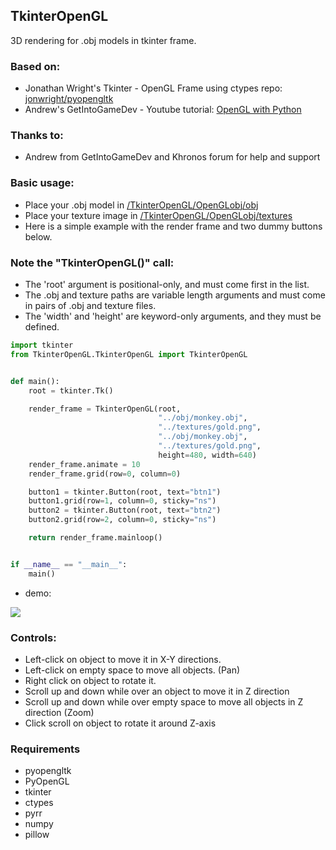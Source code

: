 ## TkinterOpenGL
3D rendering for .obj models in tkinter frame.

### Based on:
- Jonathan Wright's Tkinter - OpenGL Frame using ctypes repo: [jonwright/pyopengltk](https://github.com/jonwright/pyopengltk)
- Andrew's GetIntoGameDev - Youtube tutorial: [OpenGL with Python](https://youtu.be/LCK1qdp_HhQ?list=PLn3eTxaOtL2PDnEVNwOgZFm5xYPr4dUoR)

### Thanks to:
- Andrew from GetIntoGameDev and Khronos forum for help and support

### Basic usage:
- Place your .obj model in [/TkinterOpenGL/OpenGLobj/obj](/obj)
- Place your texture image in [/TkinterOpenGL/OpenGLobj/textures](/textures)
- Here is a simple example with the render frame and two dummy buttons below.

### Note the "TkinterOpenGL()" call: 
- The 'root' argument is positional-only, and must come first in the list. 
- The .obj and texture paths are variable length arguments and must come in pairs of .obj and texture files. 
- The 'width' and 'height' are keyword-only arguments, and they must be defined.

```python
import tkinter
from TkinterOpenGL.TkinterOpenGL import TkinterOpenGL


def main():
    root = tkinter.Tk()

    render_frame = TkinterOpenGL(root,
                                 "../obj/monkey.obj",
                                 "../textures/gold.png",
                                 "../obj/monkey.obj",
                                 "../textures/gold.png",
                                 height=480, width=640)
    render_frame.animate = 10
    render_frame.grid(row=0, column=0)

    button1 = tkinter.Button(root, text="btn1")
    button1.grid(row=1, column=0, sticky="ns")
    button2 = tkinter.Button(root, text="btn2")
    button2.grid(row=2, column=0, sticky="ns")

    return render_frame.mainloop()


if __name__ == "__main__":
    main()

```
- demo:
<img src="images/demo.gif">

### Controls:
- Left-click on object to move it in X-Y directions.
- Left-click on empty space to move all objects. (Pan)
- Right click on object to rotate it.
- Scroll up and down while over an object to move it in Z direction 
- Scroll up and down while over empty space to move all objects in Z direction (Zoom)
- Click scroll on object to rotate it around Z-axis

### Requirements
- pyopengltk
- PyOpenGL
- tkinter
- ctypes
- pyrr
- numpy
- pillow



